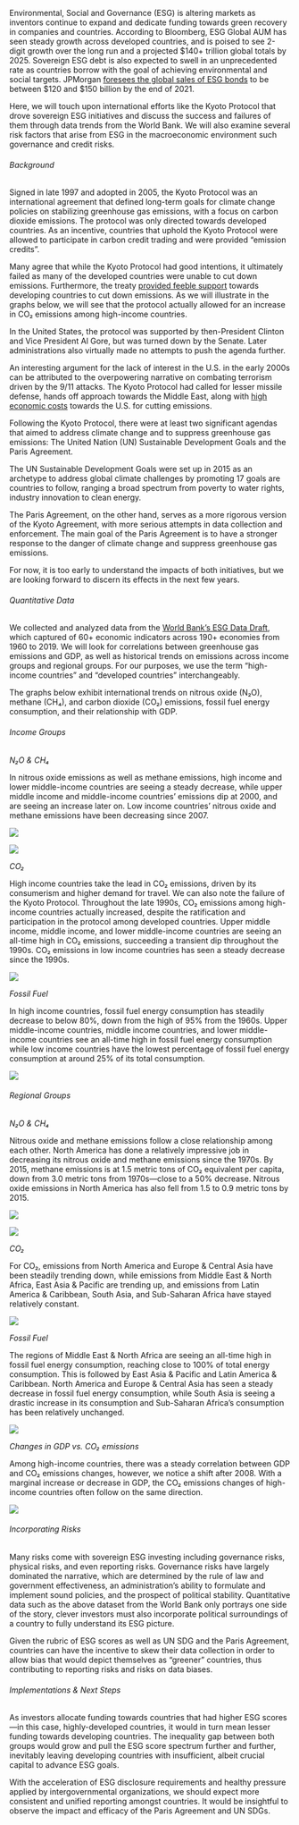 
<div class="divider"></div>

Environmental, Social and Governance (ESG) is altering markets as inventors continue to expand and dedicate funding towards green recovery in companies and countries. According to Bloomberg, ESG Global AUM has seen steady growth across developed countries, and is poised to see 2-digit growth over the long run and a projected $140+ trillion global totals by 2025. Sovereign ESG debt is also expected to swell in an unprecedented rate as countries borrow with the goal of achieving environmental and social targets. JPMorgan [foresees the global sales of ESG bonds](https://www.bloomberg.com/news/articles/2021-02-04/jpmorgan-s-esg-debt-head-expects-sustainability-linked-bond-boom]) to be between $120 and $150 billion by the end of 2021.

Here, we will touch upon international efforts like the Kyoto Protocol that drove sovereign ESG initiatives and discuss the success and failures of them through data trends from the World Bank. We will also examine several risk factors that arise from ESG in the macroeconomic environment such governance and credit risks.

###### Background

Signed in late 1997 and adopted in 2005, the Kyoto Protocol was an international agreement that defined long-term goals for climate change policies on stabilizing greenhouse gas emissions, with a focus on carbon dioxide emissions. The protocol was only directed towards developed countries. As an incentive, countries that uphold the Kyoto Protocol were allowed to participate in carbon credit trading and were provided “emission credits”. 

Many agree that while the Kyoto Protocol had good intentions, it ultimately failed as many of the developed countries were unable to cut down emissions. Furthermore, the treaty [provided feeble support](https://documents.worldbank.org/curated/en/669801521338458808/pdf/Tanzania-CPF-FY18-22-SECPO-February-14-02212018.pdf) towards developing countries to cut down emissions. As we will illustrate in the graphs below, we will see that the protocol actually allowed for an increase in CO₂ emissions among high-income countries. 

In the United States, the protocol was supported by then-President Clinton and Vice President Al Gore, but was turned down by the Senate. Later administrations also virtually made no attempts to push the agenda further. 

An interesting argument for the lack of interest in the U.S. in the early 2000s can be attributed to the overpowering narrative on combating terrorism driven by the 9/11 attacks. The Kyoto Protocol had called for lesser missile defense, hands off approach towards the Middle East, along with [high economic costs](https://sloanreview.mit.edu/article/the-lessons-of-kyoto-2/) towards the U.S. for cutting emissions.

Following the Kyoto Protocol, there were at least two significant agendas that aimed to address climate change and to suppress greenhouse gas emissions: The United Nation (UN) Sustainable Development Goals and the Paris Agreement.

The UN Sustainable Development Goals were set up in 2015 as an archetype to address global climate challenges by promoting 17 goals are countries to follow, ranging a broad spectrum from poverty to water rights, industry innovation to clean energy.

The Paris Agreement, on the other hand, serves as a more rigorous version of the Kyoto Agreement, with more serious attempts in data collection and enforcement. The main goal of the Paris Agreement is to have a stronger response to the danger of climate change and suppress greenhouse gas emissions.

For now, it is too early to understand the impacts of both initiatives, but we are looking forward to discern its effects in the next few years.

###### Quantitative Data

We collected and analyzed data from the [World Bank’s ESG Data Draft](https://datacatalog.worldbank.org/dataset/environment-social-and-governance-data), which captured of 60+ economic indicators across 190+ economies from 1960 to 2019. We will look for correlations between greenhouse gas emissions and GDP, as well as historical trends on emissions across income groups and regional groups. For our purposes, we use the term “high-income countries” and “developed countries” interchangeably. 

The graphs below exhibit international trends on nitrous oxide (N₂O), methane (CH₄), and carbon dioxide (CO₂) emissions, fossil fuel energy consumption, and their relationship with GDP.

###### Income Groups

_N₂O & CH₄_

In nitrous oxide emissions as well as methane emissions, high income and lower middle-income countries are seeing a steady decrease, while upper middle income and middle-income countries’ emissions dip at 2000, and are seeing an increase later on. Low income countries’ nitrous oxide and methane emissions have been decreasing since 2007.

![](./fig1.png)

![](./fig3.png)

_CO₂_

High income countries take the lead in CO₂ emissions, driven by its consumerism and higher demand for travel. We can also note the failure of the Kyoto Protocol. Throughout the late 1990s, CO₂ emissions among high-income countries actually increased, despite the ratification and participation in the protocol among developed countries. Upper middle income, middle income, and lower middle-income countries are seeing an all-time high in CO₂ emissions, succeeding a transient dip throughout the 1990s. CO₂ emissions in low income countries has seen a steady decrease since the 1990s.

![](./fig5.png)

_Fossil Fuel_

In high income countries, fossil fuel energy consumption has steadily decrease to below 80%, down from the high of 95% from the 1960s. Upper middle-income countries, middle income countries, and lower middle-income countries see an all-time high in fossil fuel energy consumption while low income countries have the lowest percentage of fossil fuel energy consumption at around 25% of its total consumption.

![](./fig7.png)


###### Regional Groups

_N₂O & CH₄_

Nitrous oxide and methane emissions follow a close relationship among each other. North America has done a relatively impressive job in decreasing its nitrous oxide and methane emissions since the 1970s. By 2015, methane emissions is at 1.5 metric tons of CO₂ equivalent per capita, down from 3.0 metric tons from 1970s—close to a 50% decrease. Nitrous oxide emissions in North America has also fell from 1.5 to 0.9 metric tons by 2015.

![](./fig2.png)

![](./fig4.png)

_CO₂_

For CO₂, emissions from North America and Europe & Central Asia have been steadily trending down, while emissions from Middle East & North Africa, East Asia & Pacific are trending up, and emissions from Latin America & Caribbean, South Asia, and Sub-Saharan Africa have stayed relatively constant.

![](./fig6.png)

_Fossil Fuel_

The regions of Middle East & North Africa are seeing an all-time high in fossil fuel energy consumption, reaching close to 100% of total energy consumption. This is followed by East Asia & Pacific and Latin America & Caribbean. North America and Europe & Central Asia has seen a steady decrease in fossil fuel energy consumption, while South Asia is seeing a drastic increase in its consumption and Sub-Saharan Africa’s consumption has been relatively unchanged.

![](./fig8.png)

_Changes in GDP vs. CO₂ emissions_

Among high-income countries, there was a steady correlation between GDP and CO₂ emissions changes, however, we notice a shift after 2008. With a marginal increase or decrease in GDP, the CO₂ emissions changes of high-income countries often follow on the same direction. 

![](./fig16.png)

###### Incorporating Risks

Many risks come with sovereign ESG investing including governance risks, physical risks, and even reporting risks. Governance risks have largely dominated the narrative, which are determined by the rule of law and government effectiveness, an administration’s ability to formulate and implement sound policies, and the prospect of political stability. Quantitative data such as the above dataset from the World Bank only portrays one side of the story, clever investors must also incorporate political surroundings of a country to fully understand its ESG picture.

Given the rubric of ESG scores as well as UN SDG and the Paris Agreement, countries can have the incentive to skew their data collection in order to allow bias that would depict themselves as “greener” countries, thus contributing to reporting risks and risks on data biases.

###### Implementations & Next Steps

As investors allocate funding towards countries that had higher ESG scores—in this case, highly-developed countries, it would in turn mean lesser funding towards developing countries.  The inequality gap between both groups would grow and pull the ESG score spectrum further and further, inevitably leaving developing countries with insufficient, albeit crucial capital to advance ESG goals.

With the acceleration of ESG disclosure requirements and healthy pressure applied by intergovernmental organizations, we should expect more consistent and unified reporting amongst countries. It would be insightful to observe the impact and efficacy of the Paris Agreement and UN SDGs.
